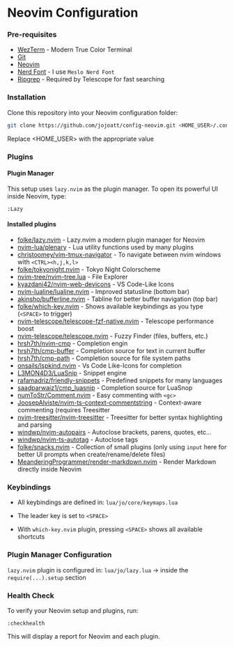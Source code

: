 # Neovim Configuration

### Pre-requisites

- [WezTerm](https://wezterm.org/installation.html) - Modern True Color Terminal
- [Git](https://git-scm.com/downloads)
- [Neovim](https://neovim.io)
- [Nerd Font](https://www.nerdfonts.com/) - I use `Meslo Nerd Font`
- [Ripgrep](https://github.com/BurntSushi/ripgrep) - Required by Telescope for fast searching

### Installation

Clone this repository into your Neovim configuration folder:
```bash
git clone https://github.com/jojoatt/config-neovim.git <HOME_USER>/.config/nvim
```
Replace <HOME_USER> with the appropriate value

### Plugins
#### Plugin Manager
This setup uses `lazy.nvim` as the plugin manager.
To open its powerful UI inside Neovim, type:
```vim
:Lazy
```

#### Installed plugins
- [folke/lazy.nvim](https://github.com/folke/lazy.nvim) - Lazy.nvim a modern plugin manager for Neovim
- [nvim-lua/plenary](https://github.com/nvim-lua/plenary.nvim) - Lua utility functions used by many plugins
- [christoomey/vim-tmux-navigator](https://github.com/christoomey/vim-tmux-navigator) - To navigate between nvim windows with `<CTRL><h,j,k,l>`
- [folke/tokyonight.nvim](https://github.com/folke/tokyonight.nvim) - Tokyo Night Colorscheme
- [nvim-tree/nvim-tree.lua](https://github.com/nvim-tree/nvim-tree.lua) - File Explorer
- [kyazdani42/nvim-web-devicons](https://github.com/kyazdani42/nvim-web-devicons) - VS Code-Like Icons
- [nvim-lualine/lualine.nvim](https://github.com/nvim-lualine/lualine.nvim) - Improved statusline (bottom bar)
- [akinsho/bufferline.nvim](https://github.com/akinsho/bufferline.nvim) - Tabline for better buffer navigation (top bar)
- [folke/which-key.nvim](https://github.com/folke/which-key.nvim) - Shows available keybindings as you type (`<SPACE>` to trigger)
 - [nvim-telescope/telescope-fzf-native.nvim](https://github.com/nvim-telescope/telescope-fzf-native.nvim) - Telescope performance boost
- [nvim-telescope/telescope.nvim](https://github.com/nvim-telescope/telescope.nvim) - Fuzzy Finder (files, buffers, etc.)
- [hrsh7th/nvim-cmp](https://github.com/hrsh7th/nvim-cmp) - Completion engin
- [hrsh7th/cmp-buffer](https://github.com/hrsh7th/cmp-buffer) - Completion source for text in current buffer
- [hrsh7th/cmp-path](https://github.com/hrsh7th/cmp-path) - Completion source for file system paths
- [onsails/lspkind.nvim](https://github.com/onsails/lspkind.nvim) - Vs Code Like-Icons for completion
- [L3MON4D3/LuaSnip](https://github.com/L3MON4D3/LuaSnip) - Snippet engine
- [rafamadriz/friendly-snippets](https://github.com/rafamadriz/friendly-snippets) - Predefined snippets for many languages
- [saadparwaiz1/cmp_luasnip](https://github.com/saadparwaiz1/cmp_luasnip) - Completion source for LuaSnop
- [numToStr/Comment.nvim](https://github.com/numToStr/Comment.nvim) - Easy commenting with `<gc>`
- [JoosepAlviste/nvim-ts-context-commentstring](https://github.com/JoosepAlviste/nvim-ts-context-commentstring) - Context-aware commenting (requires Treesitter
- [nvim-treesitter/nvim-treesitter](https://github.com/nvim-treesitter/nvim-treesitter) - Treesitter for better syntax highlighting and parsing
- [windwp/nvim-autopairs](https://github.com/windwp/nvim-autopairs) - Autoclose brackets, parens, quotes, etc...
- [windwp/nvim-ts-autotag](https://github.com/windwp/nvim-ts-autotag) - Autoclose tags
- [folke/snacks.nvim](https://github.com/folke/snacks.nvim) - Collection of small plugins (only using `input` here for better UI prompts when create/rename/delete files)
- [MeanderingProgrammer/render-markdown.nvim](https://github.com/MeanderingProgrammer/render-markdown.nvim) - Render Markdown directly inside Neovim

### Keybindings
- All keybindings are defined in:
`lua/jo/core/keymaps.lua`

- The leader key is set to `<SPACE>`

- With `which-key.nvim` plugin, pressing `<SPACE>` shows all available shortcuts


### Plugin Manager Configuration
`lazy.nvim` plugin is configured in:
`lua/jo/lazy.lua` -> inside the `require(...).setup` section

### Health Check
To verify your Neovim setup and plugins, run:
```vim
:checkhealth
```
This will display a report for Neovim and each plugin.
